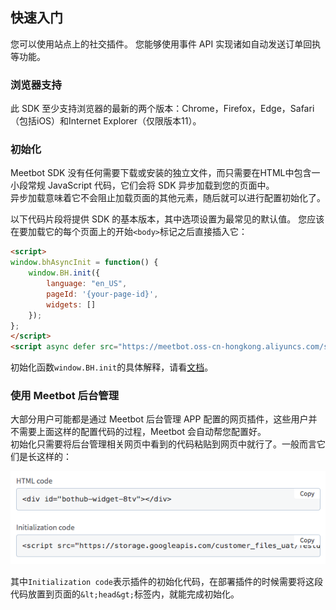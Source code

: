 ## 快速入门
您可以使用站点上的社交插件。
您能够使用事件 API 实现诸如自动发送订单回执等功能。

### 浏览器支持
此 SDK 至少支持浏览器的最新的两个版本：Chrome，Firefox，Edge，Safari（包括iOS）和Internet Explorer（仅限版本11）。  

### 初始化
Meetbot SDK 没有任何需要下载或安装的独立文件，而只需要在HTML中包含一小段常规 JavaScript 代码，它们会将 SDK 异步加载到您的页面中。    
异步加载意味着它不会阻止加载页面的其他元素，随后就可以进行配置初始化了。  

以下代码片段将提供 SDK 的基本版本，其中选项设置为最常见的默认值。 您应该在要加载它的每个页面上的开始`<body>`标记之后直接插入它：

```html
<script>
window.bhAsyncInit = function() {
    window.BH.init({
        language: "en_US",
        pageId: '{your-page-id}',
        widgets: []
    });
};
</script>
<script async defer src="https://meetbot.oss-cn-hongkong.aliyuncs.com/sdk/sdk-2-latest.js"></script>
```

初始化函数`window.BH.init`的具体解释，请看[文档](../core/init.md)。

### 使用 Meetbot 后台管理
大部分用户可能都是通过 Meetbot 后台管理 APP 配置的网页插件，这些用户并不需要上面这样的配置代码的过程，Meetbot 会自动帮您配置好。  
初始化只需要将后台管理相关网页中看到的代码粘贴到网页中就行了。一般而言它们是长这样的：

![初始化代码](../../images/code-in-manager.png)

其中`Initialization code`表示插件的初始化代码，在部署插件的时候需要将这段代码放置到页面的`&lt;head&gt;`标签内，就能完成初始化。
